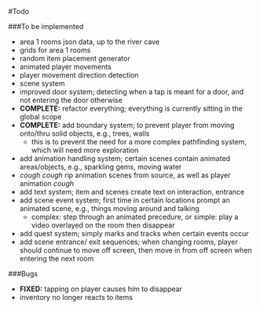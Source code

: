 #Todo

###To be implemented
- area 1 rooms json data, up to the river cave
- grids for area 1 rooms
- random item placement generator
- animated player movements
- player movement direction detection
- scene system
- improved door system; detecting when a tap is meant for a door, and not entering the door otherwise
- **COMPLETE:** refactor everything; everything is currently sitting in the global scope
- **COMPLETE:** add boundary system; to prevent player from moving onto/thru solid objects, e.g., trees, walls
	- this is to prevent the need for a more complex pathfinding system, which will need more exploration
- add animation handling system; certain scenes contain animated areas/objects, e.g., sparkling gems, moving water
- *cough cough* rip animation scenes from source, as well as player animation *cough*
- add text system; item and scenes create text on interaction, entrance
- add scene event system; first time in certain locations prompt an animated scene, e.g., things moving around and talking
	- complex: step through an animated precedure, or simple: play a video overlayed on the room then disappear
- add quest system; simply marks and tracks when certain events occur
- add scene entrance/ exit sequences; when changing rooms, player should continue to move off screen, then move in from off screen when entering the next room

###Bugs
- **FIXED:** tapping on player causes him to disappear
- inventory no longer reacts to items